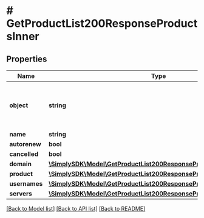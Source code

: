 # # GetProductList200ResponseProductsInner

## Properties

Name | Type | Description | Notes
------------ | ------------- | ------------- | -------------
**object** | **string** | This is the object that should be used in further API calls | [optional]
**name** | **string** |  | [optional]
**autorenew** | **bool** |  | [optional]
**cancelled** | **bool** |  | [optional]
**domain** | [**\SimplySDK\Model\GetProductList200ResponseProductsInnerDomain**](GetProductList200ResponseProductsInnerDomain.md) |  | [optional]
**product** | [**\SimplySDK\Model\GetProductList200ResponseProductsInnerProduct**](GetProductList200ResponseProductsInnerProduct.md) |  | [optional]
**usernames** | [**\SimplySDK\Model\GetProductList200ResponseProductsInnerUsernames**](GetProductList200ResponseProductsInnerUsernames.md) |  | [optional]
**servers** | [**\SimplySDK\Model\GetProductList200ResponseProductsInnerServers**](GetProductList200ResponseProductsInnerServers.md) |  | [optional]

[[Back to Model list]](../../README.md#models) [[Back to API list]](../../README.md#endpoints) [[Back to README]](../../README.md)
